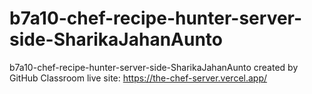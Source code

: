# b7a10-chef-recipe-hunter-server-side-SharikaJahanAunto
b7a10-chef-recipe-hunter-server-side-SharikaJahanAunto created by GitHub Classroom
live site: https://the-chef-server.vercel.app/
